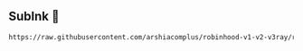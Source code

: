 ## Sublnk 🤗

```bash
https://raw.githubusercontent.com/arshiacomplus/robinhood-v1-v2-v3ray/refs/heads/main/conf.txt
```
